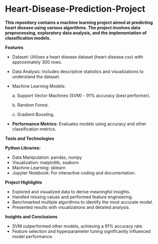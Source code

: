 # Heart-Disease-Prediction-Project

**This repository contains a machine learning project aimed at predicting heart disease using various algorithms. The project involves data preprocessing, exploratory data analysis, and the implementation of classification models.**

**Features**
- Dataset: Utilizes a heart disease dataset (heart-disease.csv) with approximately 300 rows.
- Data Analysis: Includes descriptive statistics and visualizations to understand the dataset.
- Machine Learning Models:
  
   a. Support Vector Machines (SVM) - 91% accuracy (best performer).
  
   b. Random Forest.
  
   c. Gradient Boosting.
  
- **Performance Metrics:** Evaluates models using accuracy and other classification metrics.
  
**Tools and Technologies**

**Python Libraries:**
- Data Manipulation: pandas, numpy
- Visualization: matplotlib, seaborn
- Machine Learning: sklearn
- Jupyter Notebook: For interactive coding and documentation.
  
**Project Highlights**
- Explored and visualized data to derive meaningful insights.
- Handled missing values and performed feature engineering.
- Benchmarked multiple algorithms to identify the most accurate model.
- Presented results with visualizations and detailed analysis.

**Insights and Conclusions**
- SVM outperformed other models, achieving a 91% accuracy rate.
- Feature selection and hyperparameter tuning significantly influenced model performance.
